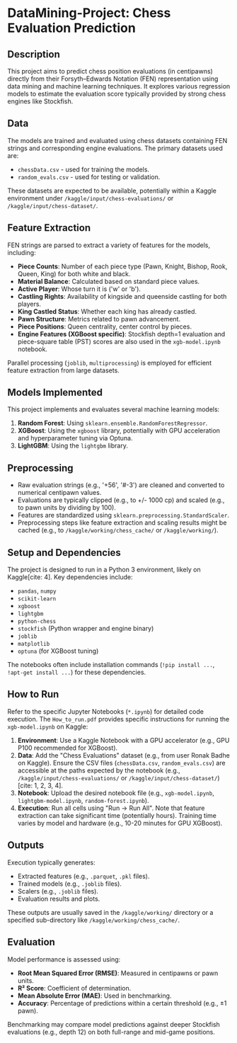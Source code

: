 # DataMining-Project: Chess Evaluation Prediction

## Description

This project aims to predict chess position evaluations (in centipawns) directly from their Forsyth–Edwards Notation (FEN) representation using data mining and machine learning techniques. It explores various regression models to estimate the evaluation score typically provided by strong chess engines like Stockfish.

## Data

The models are trained and evaluated using chess datasets containing FEN strings and corresponding engine evaluations. The primary datasets used are:

* `chessData.csv`  - used for training the models.
* `random_evals.csv` - used for testing or validation.

These datasets are expected to be available, potentially within a Kaggle environment under `/kaggle/input/chess-evaluations/` or `/kaggle/input/chess-dataset/`.

## Feature Extraction

FEN strings are parsed to extract a variety of features for the models, including:

* **Piece Counts**: Number of each piece type (Pawn, Knight, Bishop, Rook, Queen, King) for both white and black.
* **Material Balance**: Calculated based on standard piece values.
* **Active Player**: Whose turn it is ('w' or 'b').
* **Castling Rights**: Availability of kingside and queenside castling for both players.
* **King Castled Status**: Whether each king has already castled.
* **Pawn Structure**: Metrics related to pawn advancement.
* **Piece Positions**: Queen centrality, center control by pieces.
* **Engine Features (XGBoost specific)**: Stockfish depth=1 evaluation and piece-square table (PST) scores are also used in the `xgb-model.ipynb` notebook.

Parallel processing (`joblib`, `multiprocessing`) is employed for efficient feature extraction from large datasets.

## Models Implemented

This project implements and evaluates several machine learning models:

1.  **Random Forest**: Using `sklearn.ensemble.RandomForestRegressor`.
2.  **XGBoost**: Using the `xgboost` library, potentially with GPU acceleration and hyperparameter tuning via Optuna.
3.  **LightGBM**: Using the `lightgbm` library.

## Preprocessing

* Raw evaluation strings (e.g., '+56', '#-3') are cleaned and converted to numerical centipawn values.
* Evaluations are typically clipped (e.g., to +/- 1000 cp) and scaled (e.g., to pawn units by dividing by 100).
* Features are standardized using `sklearn.preprocessing.StandardScaler`.
* Preprocessing steps like feature extraction and scaling results might be cached (e.g., to `/kaggle/working/chess_cache/` or `/kaggle/working/`).

## Setup and Dependencies

The project is designed to run in a Python 3 environment, likely on Kaggle[cite: 4]. Key dependencies include:

* `pandas`, `numpy`
* `scikit-learn`
* `xgboost`
* `lightgbm`
* `python-chess`
* `stockfish` (Python wrapper and engine binary)
* `joblib`
* `matplotlib`
* `optuna` (for XGBoost tuning)

The notebooks often include installation commands (`!pip install ...`, `!apt-get install ...`) for these dependencies.

## How to Run

Refer to the specific Jupyter Notebooks (`*.ipynb`) for detailed code execution. The `How_to_run.pdf` provides specific instructions for running the `xgb-model.ipynb` on Kaggle:

1.  **Environment**: Use a Kaggle Notebook with a GPU accelerator (e.g., GPU P100 recommended for XGBoost).
2.  **Data**: Add the "Chess Evaluations" dataset (e.g., from user Ronak Badhe on Kaggle). Ensure the CSV files (`chessData.csv`, `random_evals.csv`) are accessible at the paths expected by the notebook (e.g., `/kaggle/input/chess-evaluations/` or `/kaggle/input/chess-dataset/`)[cite: 1, 2, 3, 4].
3.  **Notebook**: Upload the desired notebook file (e.g., `xgb-model.ipynb`, `lightgbm-model.ipynb`, `random-forest.ipynb`).
4.  **Execution**: Run all cells using "Run → Run All". Note that feature extraction can take significant time (potentially hours). Training time varies by model and hardware (e.g., 10-20 minutes for GPU XGBoost).

## Outputs

Execution typically generates:

* Extracted features (e.g., `.parquet`, `.pkl` files).
* Trained models (e.g., `.joblib` files).
* Scalers (e.g., `.joblib` files).
* Evaluation results and plots.

These outputs are usually saved in the `/kaggle/working/` directory or a specified sub-directory like `/kaggle/working/chess_cache/`.

## Evaluation

Model performance is assessed using:

* **Root Mean Squared Error (RMSE)**: Measured in centipawns or pawn units.
* **R² Score**: Coefficient of determination.
* **Mean Absolute Error (MAE)**: Used in benchmarking.
* **Accuracy**: Percentage of predictions within a certain threshold (e.g., ±1 pawn).

Benchmarking may compare model predictions against deeper Stockfish evaluations (e.g., depth 12) on both full-range and mid-game positions.
